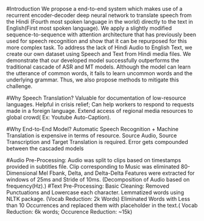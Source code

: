 #Introduction
We propose a end-to-end system which makes use of a recurrent encoder-decoder deep neural network to translate speech from the Hindi (Fourth most spoken language in the world) directly to the text in English(First most spoken language). We apply a slightly modified sequence-to-sequence with attention architecture that has previously been used for speech recognition and show that it can be repurposed for this more complex task. To address the lack of Hindi Audio to English Text, we create our own dataset using Speech and Text from Hindi media files. We demonstrate that our developed model successfully outperforms the traditional cascade of ASR and MT models. Although the model can learn the utterance of common words, it fails to learn uncommon words and the underlying grammar. Thus, we also propose methods to mitigate this challenge.


#Why Speech Translation?
Valuable for documentation of low-resource languages. Helpful in crisis relief; Can help workers to respond to requests made in a foreign language. Extend access of regional media resources to global crowd( Ex: Youtube Auto-Caption).

#Why End-to-End Model?
Automatic Speech Recognition + Machine Translation is expensive in terms of resource. Source Audio, Source Transcription and Target Translation is required. Error gets compounded between the cascaded models

#Audio Pre-Processing:
Audio was split to clips based on timestamps provided in subtitles file.
Clip corresponding to Music was eliminated
80-Dimensional Mel Fbank, Delta, and Delta-Delta Features were extracted for windows of 25ms and Stride of 10ms. (Decomposition of Audio based on frequency(Hz).)
#Text Pre-Processing:
Basic Cleaning: Removed Punctuations and Lowercase each character.
Lemmatized words using NLTK package. (Vocab Reduction: 2k Words)
Eliminated Words with Less than 10 Occurrences and replaced them with placeholder in the text.( Vocab Reduction: 6k words; Occurence Reduction: ~15k)
